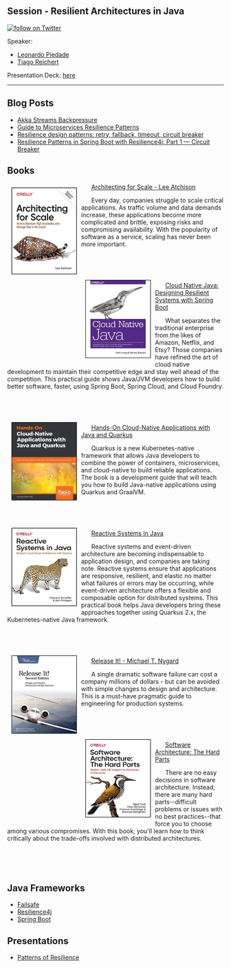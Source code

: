 ## Session - Resilient Architectures in Java

<a href="https://twitter.com/intent/follow?screen_name=leo_ap">
    <img src="https://img.shields.io/twitter/follow/leo_ap?style=social&logo=twitter" alt="follow on Twitter"></a>


Speaker:
* [Leonardo Piedade](https://bit.ly/linkedin-leoap)
* [Tiago Reichert](bit.ly/tiagoReichert)

Presentation Deck: [here]([https://bit.ly/tdcsp-2022-deck](https://bit.ly/tdc-inno-java-2023-deck))


---
## Blog Posts
* [Akka Streams Backpressure](https://blog.rockthejvm.com/akka-streams-backpressure/)
* [Guide to Microservices Resilience Patterns](https://www.jrebel.com/blog/microservices-resilience-patterns)
* [Resilience design patterns: retry, fallback, timeout, circuit breaker](https://blog.codecentric.de/en/2019/06/resilience-design-patterns-retry-fallback-timeout-circuit-breaker/)
* [Resilience Patterns in Spring Boot with Resilience4j: Part 1 — Circuit Breaker](https://medium.com/cloudnesil/resilience-patterns-in-spring-boot-with-resilience4j-part-1-circuit-breaker-5a49b6b1b100)

## Books

<img align="left" width="150" height="200" src="images/book_architecting_for_scale.jpg" style="margin:10px 10px 10px 10px; border: 1px solid black;">

&nbsp; &nbsp; &nbsp; [Architecting for Scale - Lee Atchison](https://www.amazon.com/Architecting-Scale-Maintain-Availability-Manage/dp/1492057177/)

&nbsp; &nbsp; &nbsp; Every day, companies struggle to scale critical applications. As traffic volume and data demands increase, these applications become more complicated and brittle, exposing risks and compromising availability. With the popularity of software as a service, scaling has never been more important.

<br>
<br>
<br>

<img align="left" width="150" height="180" src="images/book_cloud_native_java.jpg" style="margin:10px 10px 10px 10px; border: 1px solid black;">

&nbsp; &nbsp; &nbsp; [Cloud Native Java: Designing Resilient Systems with Spring Boot](https://www.amazon.com/Cloud-Native-Java-Designing-Resilient/dp/1449374646/)

&nbsp; &nbsp; &nbsp; What separates the traditional enterprise from the likes of Amazon, Netflix, and Etsy? Those companies have refined the art of cloud native development to maintain their competitive edge and stay well ahead of the competition. This practical guide shows Java/JVM developers how to build better software, faster, using Spring Boot, Spring Cloud, and Cloud Foundry.

<br>
<br>
<br>
<img align="left" width="150" height="180" src="images/book_cloud_native_applications_with_java.jpg" style="margin:10px 10px 10px 10px; border: 1px solid black;">

&nbsp; &nbsp; &nbsp; [Hands-On Cloud-Native Applications with Java and Quarkus](https://www.amazon.com/Hands-Cloud-Native-Applications-Quarkus-Kubernetes-native/dp/1838821473/)

&nbsp; &nbsp; &nbsp; Quarkus is a new Kubernetes-native framework that allows Java developers to combine the power of containers, microservices, and cloud-native to build reliable applications. The book is a development guide that will teach you how to build Java-native applications using Quarkus and GraalVM.

<br>
<br>
<br>

<img align="left" width="150" height="180" src="images/book_reactive_systems_in_java.jpg" style="margin:10px 10px 10px 10px; border: 1px solid black;">

&nbsp; &nbsp; &nbsp; [Reactive Systems in Java](https://www.amazon.com/Reactive-Systems-Java-Clement-Escoffier-ebook/dp/B09LKR8VSG/)

&nbsp; &nbsp; &nbsp; Reactive systems and event-driven architecture are becoming indispensable to application design, and companies are taking note. Reactive systems ensure that applications are responsive, resilient, and elastic no matter what failures or errors may be occurring, while event-driven architecture offers a flexible and composable option for distributed systems. This practical book helps Java developers bring these approaches together using Quarkus 2.x, the Kubernetes-native Java framework.

<br>
<br>
<br>

<img align="left" width="150" height="180" src="images/book_release_it.jpg" style="margin:10px 10px 10px 10px; border: 1px solid black;">

&nbsp; &nbsp; &nbsp; [Release It! - Michael T. Nygard](https://www.amazon.com/Release-Design-Deploy-Production-Ready-Software/dp/1680502395/)

&nbsp; &nbsp; &nbsp; A single dramatic software failure can cost a company millions of dollars - but can be avoided with simple changes to design and architecture. This is a must-have pragmatic guide to engineering for production systems.

<br>
<br>
<br>

<img align="left" width="150" height="180" src="images/book_software_architecture_the_hard_parts.jpg" style="margin:10px 10px 10px 10px; border: 1px solid black;">

&nbsp; &nbsp; &nbsp; [Software Architecture: The Hard Parts](https://www.amazon.com/Software-Architecture-Trade-Off-Distributed-Architectures/dp/1492086894/)

&nbsp; &nbsp; &nbsp; There are no easy decisions in software architecture. Instead, there are many hard parts--difficult problems or issues with no best practices--that force you to choose among various compromises. With this book, you'll learn how to think critically about the trade-offs involved with distributed architectures.

<br>
<br>
<br>

## Java Frameworks

* [Failsafe](https://failsafe.dev/)
* [Resilience4j](https://resilience4j.readme.io/)
* [Spring Boot](https://spring.io/projects/spring-boot)

## Presentations
* [Patterns of Resilience](https://www.slideshare.net/ufried/patterns-of-resilience)


